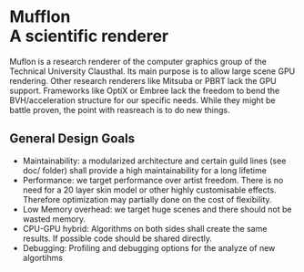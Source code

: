 Mufflon\
A scientific renderer
=

Muflon is a research renderer of the computer graphics group of the Technical University Clausthal.
Its main purpose is to allow large scene GPU rendering.
Other research renderers like Mitsuba or PBRT lack the GPU support.
Frameworks like OptiX or Embree lack the freedom to bend the BVH/acceleration structure for our specific needs.
While they might be battle proven, the point with reasreach is to do new things.

General Design Goals
-

* Maintainability: a modularized architecture and certain guild lines (see doc/ folder) shall provide a high maintainability for a long lifetime
* Performance: we target performance over artist freedom. There is no need for a 20 layer skin model or other highly customisable effects. Therefore optimization may partially done on the cost of flexibility.
* Low Memory overhead: we target huge scenes and there should not be wasted memory.
* CPU-GPU hybrid: Algorithms on both sides shall create the same results. If possible code should be shared directly.
* Debugging: Profiling and debugging options for the analyze of new algortihms